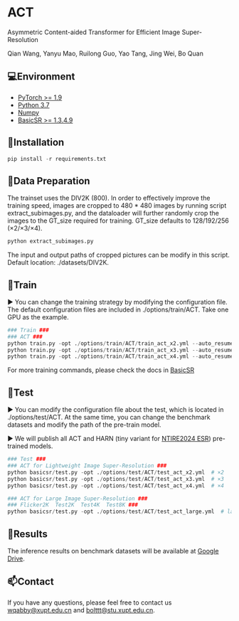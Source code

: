 # ACT

Asymmetric Content-aided Transformer for Efficient Image Super-Resolution

Qian Wang, Yanyu Mao, Ruilong Guo, Yao Tang, Jing Wei, Bo Quan

## 💻Environment

- [PyTorch >= 1.9](https://pytorch.org/)
- [Python 3.7](https://www.python.org/downloads/)
- [Numpy](https://numpy.org/)
- [BasicSR >= 1.3.4.9](https://github.com/XPixelGroup/BasicSR)

## 🔧Installation

```python
pip install -r requirements.txt
```

## 📜Data Preparation

The trainset uses the DIV2K (800). In order to effectively improve the training speed, images are cropped to 480 * 480 images by running script extract_subimages.py, and the dataloader will further randomly crop the images to the GT_size required for training. GT_size defaults to 128/192/256 (×2/×3/×4). 

```python
python extract_subimages.py
```

The input and output paths of cropped pictures can be modify in this script. Default location: ./datasets/DIV2K.

## 🚀Train

▶️ You can change the training strategy by modifying the configuration file. The default configuration files are included in ./options/train/ACT. Take one GPU as the example.

```python
### Train ###
### ACT ###
python train.py -opt ./options/train/ACT/train_act_x2.yml --auto_resume  # ×2
python train.py -opt ./options/train/ACT/train_act_x3.yml --auto_resume  # ×3
python train.py -opt ./options/train/ACT/train_act_x4.yml --auto_resume  # ×4
```

For more training commands, please check the docs in [BasicSR](https://github.com/XPixelGroup/BasicSR)

## 🚀Test

▶️ You can modify the configuration file about the test, which is located in ./options/test/ACT. At the same time, you can change the benchmark datasets and modify the path of the pre-train model. 

▶️ We will publish all ACT and HARN (tiny variant for [NTIRE2024 ESR](https://arxiv.org/abs/2404.10343)) pre-trained models.

```python
### Test ###
### ACT for Lightweight Image Super-Resolution ###
python basicsr/test.py -opt ./options/test/ACT/test_act_x2.yml  # ×2
python basicsr/test.py -opt ./options/test/ACT/test_act_x3.yml  # ×3
python basicsr/test.py -opt ./options/test/ACT/test_act_x4.yml  # ×4

### ACT for Large Image Super-Resolution ###
### Flicker2K  Test2K  Test4K  Test8K ###
python basicsr/test.py -opt ./options/test/ACT/test_act_large.yml  # large image

```

## 🚩Results

The inference results on benchmark datasets will be available at [Google Drive](https://drive.google.com/file/d).

## :mailbox:Contact

If you have any questions, please feel free to contact us wqabby@xupt.edu.cn and [bolttt@stu.xupt.edu.cn](mailto:bolttt@stu.xupt.edu.cn).
